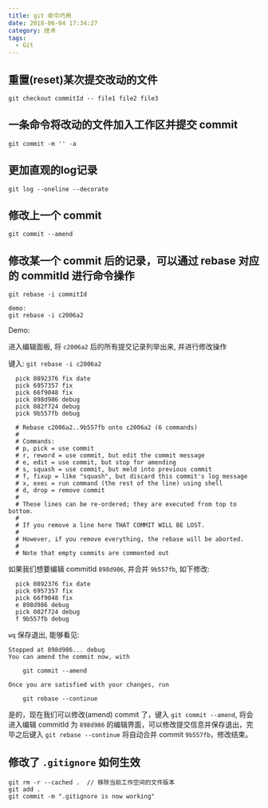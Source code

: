 ```yaml
---
title: git 命令巧用
date: 2018-06-04 17:34:27
category: 技术
tags:
  - Git
---
```


## 重置(reset)某次提交改动的文件

```shell
git checkout commitId -- file1 file2 file3
```
<!-- more -->
## 一条命令将改动的文件加入工作区并提交 commit

```shell
git commit -m '' -a
```

## 更加直观的log记录

```shell
git log --oneline --decorate
```

## 修改上一个 commit

```shell
git commit --amend
```

## 修改某一个 commit 后的记录，可以通过 rebase 对应的 commitId 进行命令操作

```shell
git rebase -i commitId

demo:
git rebase -i c2006a2
```
Demo:

进入编辑面板, 将 `c2006a2` 后的所有提交记录列举出来, 并进行修改操作

键入: `git rebase -i c2006a2`

```
  pick 0892376 fix date
  pick 6957357 fix
  pick 66f9048 fix
  pick 898d986 debug
  pick 082f724 debug
  pick 9b557fb debug
  
  # Rebase c2006a2..9b557fb onto c2006a2 (6 commands)
  #
  # Commands:
  # p, pick = use commit
  # r, reword = use commit, but edit the commit message
  # e, edit = use commit, but stop for amending
  # s, squash = use commit, but meld into previous commit
  # f, fixup = like "squash", but discard this commit's log message
  # x, exec = run command (the rest of the line) using shell
  # d, drop = remove commit
  #
  # These lines can be re-ordered; they are executed from top to bottom.
  #
  # If you remove a line here THAT COMMIT WILL BE LOST.
  #
  # However, if you remove everything, the rebase will be aborted.
  #
  # Note that empty commits are commented out
```

如果我们想要编辑 commitId `898d986`, 并合并 `9b557fb`, 如下修改:

```shell
  pick 0892376 fix date
  pick 6957357 fix
  pick 66f9048 fix
  e 898d986 debug
  pick 082f724 debug
  f 9b557fb debug
```

`wq` 保存退出, 能够看见:

```shell
Stopped at 898d986... debug
You can amend the commit now, with

	git commit --amend

Once you are satisfied with your changes, run

	git rebase --continue
```

是的，现在我们可以修改(amend) commit 了，键入 `git commit --amend`, 将会进入编辑 commitId 为 `898d986` 的编辑界面，可以修改提交信息并保存退出，完毕之后键入 `git rebase --continue` 将自动合并 commit `9b557fb`，修改结束。

## 修改了 `.gitignore` 如何生效

```shell
git rm -r --cached .  // 移除当前工作空间的文件版本
git add .
git commit -m ".gitignore is now working"
```